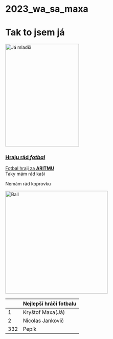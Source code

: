 # 2023_wa_sa_maxa
<!-- <html> -->
<!-- <head> -->
<!-- <style>  -->
<!--      p1  {   -->
<!--        color: red;  -->
<!--        font-family: verdana;  -->
<!--      }   -->
<!-- </style>  -->
<!--  </head> -->
<!-- <body> -->


<h1>Tak to jsem já</h1>

<a href="https://www.fkdukla.cz/hrac.asp?id=Krystof-Maxa-622&sezona=2014&kategorie=U8"><img src="https://www.fkdukla.cz/foto//hraci/1314/mladez/maxa_krystof.jpg" alt="Já mladší" width="230" height="320">

 <h3>Hraju rád <i>fotbal</i></h3>

  <p>Fotbal hraji za <a href = "https://www.aritma.cz/"><b>ARITMU</b></a> <br> Taky mám rád kaši</p>

  <p1 >Nemám rád koprovku</p1> 
 
<img src="https://cdn.pixabay.com/photo/2013/07/13/10/51/football-157930_1280.png" alt="Ball" width="320" height="320">

<!--  </body> -->

|     | Nejlepší hráči fotbalu |
|-----|------------------------|
| 1   | Kryštof Maxa(Já)       |
| 2   | Nicolas Jankovič       |  
| 332 | Pepík                  |   
<!--  </html> -->
